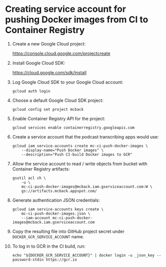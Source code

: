 # Creating service account for pushing Docker images from CI to Container Registry

1. Create a new Google Cloud project:

    <https://console.cloud.google.com/projectcreate>

2. Install Google Cloud SDK:

    <https://cloud.google.com/sdk/install>

3. Log Google Cloud SDK to your Google Cloud account:

    ```shell
    gcloud auth login
    ```

4. Choose a default Google Cloud SDK project:

    ```shell
    gcloud config set project mcback
    ```

5. Enable Container Registry API for the project:

    ```shell
    gcloud services enable containerregistry.googleapis.com
    ```

6. Create a service account that the podcast transcribing apps would use:

    ```shell
    gcloud iam service-accounts create mc-ci-push-docker-images \
        --display-name="Push Docker images" \
        --description="Push CI-build Docker images to GCR"
    ```

7. Allow the service account to read / write objects from bucket with Container Registry artifacts:

    ```shell
    gsutil acl ch \
        -u \
        mc-ci-push-docker-images@mcback.iam.gserviceaccount.com:W \
        gs://artifacts.mcback.appspot.com/
    ```

8. Generate authentication JSON credentials:

    ```shell
    gcloud iam service-accounts keys create \
        mc-ci-push-docker-images.json \
        --iam-account mc-ci-push-docker-images@mcback.iam.gserviceaccount.com
    ```

9. Copy the resulting file into GitHub project secret under `DOCKER_GCR_SERVICE_ACCOUNT` name.


10. To log in to GCR in the CI build, run:

    ```shell
    echo "${DOCKER_GCR_SERVICE_ACCOUNT}" | docker login -u _json_key --password-stdin https://gcr.io
    ```
